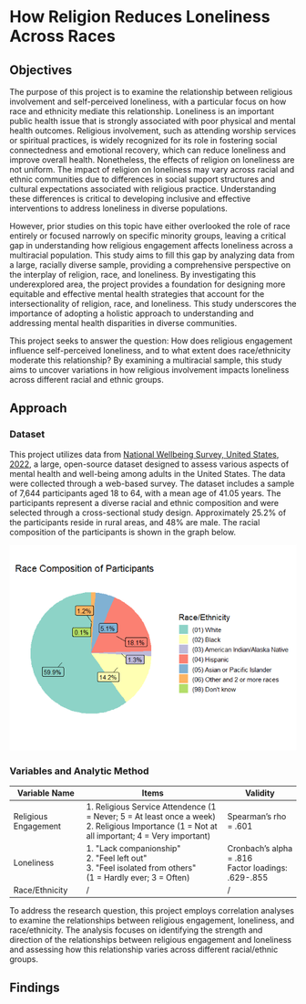 # How Religion Reduces Loneliness Across Races

## Objectives
The purpose of this project is to examine the relationship between religious involvement and self-perceived loneliness, with a particular focus on how race and ethnicity mediate this relationship. Loneliness is an important public health issue that is strongly associated with poor physical and mental health outcomes. Religious involvement, such as attending worship services or spiritual practices, is widely recognized for its role in fostering social connectedness and emotional recovery, which can reduce loneliness and improve overall health. Nonetheless, the effects of religion on loneliness are not uniform. The impact of religion on loneliness may vary across racial and ethnic communities due to differences in social support structures and cultural expectations associated with religious practice. Understanding these differences is critical to developing inclusive and effective interventions to address loneliness in diverse populations.

However, prior studies on this topic have either overlooked the role of race entirely or focused narrowly on specific minority groups, leaving a critical gap in understanding how religious engagement affects loneliness across a multiracial population. This study aims to fill this gap by analyzing data from a large, racially diverse sample, providing a comprehensive perspective on the interplay of religion, race, and loneliness. By investigating this underexplored area, the project provides a foundation for designing more equitable and effective mental health strategies that account for the intersectionality of religion, race, and loneliness. This study underscores the importance of adopting a holistic approach to understanding and addressing mental health disparities in diverse communities.
  
This project seeks to answer the question: How does religious engagement influence self-perceived loneliness, and to what extent does race/ethnicity moderate this relationship? By examining a multiracial sample, this study aims to uncover variations in how religious involvement impacts loneliness across different racial and ethnic groups.

## Approach
### Dataset
This project utilizes data from [National Wellbeing Survey, United States, 2022](https://www.icpsr.umich.edu/web/ICPSR/studies/38964/summary), a large, open-source dataset designed to assess various aspects of mental health and well-being among adults in the United States. The data were collected through a web-based survey. The dataset includes a sample of 7,644 participants aged 18 to 64, with a mean age of 41.05 years. The participants represent a diverse racial and ethnic composition and were selected through a cross-sectional study design. Approximately 25.2% of the participants reside in rural areas, and 48% are male. The racial composition of the participants is shown in the graph below.
  
![Pie chart of participants' racial composition](MyProject_files/figure-gfm/unnamed-chunk-2-1.png)
  
### Variables and Analytic Method
| Variable Name | Items | Validity |
| --- | --- | --- |
| Religious Engagement | 1. Religious Service Attendence (1 = Never; 5 = At least once a week) <br> 2. Religious Importance (1 = Not at all important; 4 = Very important) | Spearman’s rho = .601 |
| Loneliness | 1. "Lack companionship" <br> 2. "Feel left out" <br> 3. "Feel isolated from others" <br> (1 = Hardly ever; 3 = Often) | Cronbach’s alpha = .816 <br> Factor loadings: .629-.855 |
| Race/Ethnicity | / | / |

To address the research question, this project employs correlation analyses to examine the relationships between religious engagement, loneliness, and race/ethnicity. The analysis focuses on identifying the strength and direction of the relationships between religious engagement and loneliness and assessing how this relationship varies across different racial/ethnic groups.

## Findings
